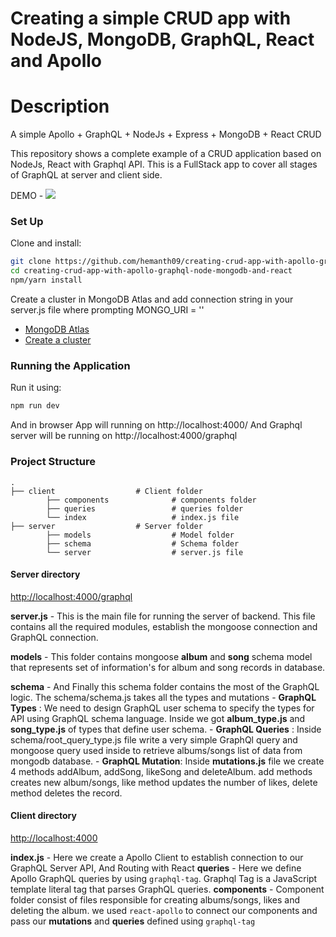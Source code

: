 # Creating a simple CRUD app with NodeJS, MongoDB, GraphQL, React and Apollo

# Description

A simple Apollo + GraphQL + NodeJs + Express + MongoDB + React CRUD

This repository shows a complete example of a CRUD application based on NodeJs, React with Graphql API.
This is a FullStack app to cover all stages of GraphQL at server and client side.

DEMO - ![](demo.gif)

### Set Up
Clone and install:

```bash
git clone https://github.com/hemanth09/creating-crud-app-with-apollo-graphql-node-mongodb-and-react.git
cd creating-crud-app-with-apollo-graphql-node-mongodb-and-react
npm/yarn install
```

Create a cluster in MongoDB Atlas and add connection string in your server.js file where prompting MONGO_URI = ''
- [MongoDB Atlas](https://www.mongodb.com/cloud/atlas)
- [Create a cluster](https://docs.atlas.mongodb.com/create-new-cluster/)

### Running the Application

Run it using:

```bash
npm run dev
```
And in browser App will running on http://localhost:4000/
And Graphql server will be running on http://localhost:4000/graphql

### Project Structure

    .
    ├── client                  # Client folder
            ├── components              # components folder
            ├── queries                 # queries folder
            └── index                   # index.js file
    ├── server                  # Server folder
            ├── models                  # Model folder
            ├── schema                  # Schema folder
            └── server                  # server.js file

#### Server directory
[http://localhost:4000/graphql](http://localhost:4000/graphql)

**server.js** - This is the main file for running the server of backend. This file contains all the required modules, establish the mongoose connection and GraphQL connection.

**models** - This folder contains mongoose **album** and **song** schema model that represents set of information's for album and song records in database.

**schema** - And Finally this schema folder contains the most of the GraphQL logic. The schema/schema.js takes all the types and mutations
    - **GraphQL Types** : We need to design GraphQL user schema to specify the types for API using GraphQL schema language. Inside we got **album_type.js** and **song_type.js** of types that define user schema.
    - **GraphQL Queries** : Inside schema/root_query_type.js file write a very simple GraphQl query and mongoose query used inside to retrieve albums/songs list of data from mongodb database.
    - **GraphQL Mutation**: Inside **mutations.js** file we create 4 methods addAlbum, addSong, likeSong and deleteAlbum. add methods creates new album/songs, like method updates the number of likes, delete method deletes the record.

#### Client directory
[http://localhost:4000](http://localhost:4000)

**index.js** - Here we create a Apollo Client to establish connection to our GraphQL Server API, And Routing with React
**queries** - Here we define Apollo GraphQL queries by using `graphql-tag`. Graphql Tag is a JavaScript template literal tag that parses GraphQL queries.
**components** - Component folder consist of files responsible for creating albums/songs, likes and deleting the album. we used `react-apollo` to connect our components and pass our **mutations** and **queries** defined using `graphql-tag`



